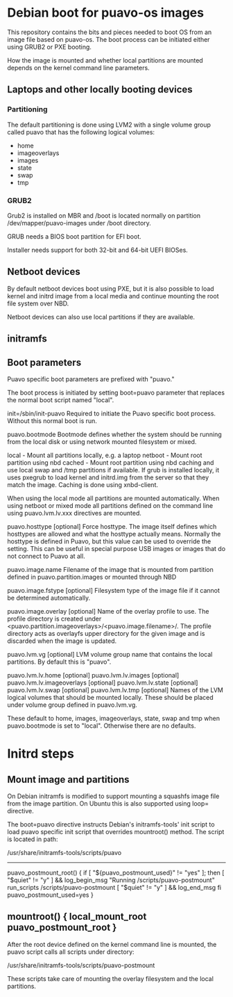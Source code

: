 # Debian boot for puavo-os images

This repository contains the bits and pieces needed to boot OS from an image 
file based on puavo-os. The boot process can be initiated either using GRUB2 
or PXE booting.

How the image is mounted and whether local partitions are mounted depends on 
the kernel command line parameters.


## Laptops and other locally booting devices

### Partitioning

The default partitioning is done using LVM2 with a single volume group 
called puavo that has the following logical volumes:

* home
* imageoverlays
* images
* state
* swap
* tmp

### GRUB2

Grub2 is installed on MBR and /boot is located normally on partition 
/dev/mapper/puavo-images under /boot directory.

GRUB needs a BIOS boot partition for EFI boot.

Installer needs support for both 32-bit and 64-bit UEFI BIOSes.

## Netboot devices

By default netboot devices boot using PXE, but it is also possible to load 
kernel and initrd image from a local media and continue mounting the root 
file system over NBD.

Netboot devices can also use local partitions if they are available.


## initramfs

## Boot parameters

Puavo specific boot parameters are prefixed with "puavo." 

The boot process is initiated by setting boot=puavo parameter that replaces
the normal boot script named "local".

init=/sbin/init-puavo
  Required to initiate the Puavo specific boot process. Without this normal 
  boot is run.

puavo.bootmode
  Bootmode defines whether the system should be running from the local 
  disk or using network mounted filesystem or mixed.

  local -   Mount all partitions locally, e.g. a laptop
  netboot - Mount root partition using nbd
  cached -  Mount root partition using nbd caching and use local swap and
            /tmp partitions if available. If grub is installed locally, it 
            uses pxegrub to load kernel and initrd.img from the server so
            that they match the image. Caching is done using xnbd-client.

  When using the local mode all partitions are mounted automatically. When 
  using netboot or mixed mode all partitions defined on the command 
  line using puavo.lvm.lv.xxx directives are mounted.

puavo.hosttype [optional]
  Force hosttype. The image itself defines which hosttypes are allowed and 
  what the hosttype actually means. Normally the hosttype is defined in Puavo,
  but this value can be used to override the setting. This can be useful in 
  special purpose USB images or images that do not connect to Puavo at all.

puavo.image.name
  Filename of the image that is mounted from partition defined in 
  puavo.partition.images or mounted through NBD

puavo.image.fstype [optional]
  Filesystem type of the image file if it cannot be determined automatically.

puavo.image.overlay [optional]
  Name of the overlay profile to use. The profile directory is created
  under <puavo.partition.imageoverlays>/<puavo.image.filename>/. The profile
  directory acts as overlayfs upper directory for the given image and 
  is discarded when the image is updated.

puavo.lvm.vg [optional]
  LVM volume group name that contains the local partitions. By default this 
  is "puavo".

puavo.lvm.lv.home [optional]
puavo.lvm.lv.images [optional]
puavo.lvm.lv.imageoverlays [optional]
puavo.lvm.lv.state [optional]
puavo.lvm.lv.swap [optional]
puavo.lvm.lv.tmp [optional]
  Names of the LVM logical volumes that should be mounted locally. These 
  should be placed under volume group defined in puavo.lvm.vg.

  These default to home, images, imageoverlays, state, swap and tmp when
  puavo.bootmode is set to "local". Otherwise there are no defaults.

# Initrd steps

## Mount image and partitions

On Debian initramfs is modified to support mounting a squashfs image 
file from the image partition. On Ubuntu this is also supported using loop= 
directive.



The boot=puavo directive instructs Debian's initramfs-tools' init script
to load puavo specific init script that overrides mountroot() method. The 
script is located in path:

/usr/share/initramfs-tools/scripts/puavo

--------------------------------------------------------------------------------
puavo_postmount_root()
{
        if [ "${puavo_postmount_used}" != "yes" ]; then
                [ "$quiet" != "y" ] && log_begin_msg "Running /scripts/puavo-postmount"
                run_scripts /scripts/puavo-postmount
                [ "$quiet" != "y" ] && log_end_msg
        fi
        puavo_postmount_used=yes
}

mountroot()
{
        local_mount_root
        puavo_postmount_root
}
--------------------------------------------------------------------------------


After the root device defined on the kernel command line is mounted, the 
puavo script calls all scripts under directory:

/usr/share/initramfs-tools/scripts/puavo-postmount

These scripts take care of mounting the overlay filesystem and the local 
partitions.
